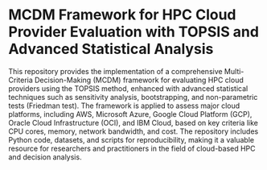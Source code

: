 # MCDM Framework for HPC Cloud Provider Evaluation with TOPSIS and Advanced Statistical Analysis

This repository provides the implementation of a comprehensive Multi-Criteria Decision-Making (MCDM) framework for evaluating HPC cloud providers using the TOPSIS method, enhanced with advanced statistical techniques such as sensitivity analysis, bootstrapping, and non-parametric tests (Friedman test). The framework is applied to assess major cloud platforms, including AWS, Microsoft Azure, Google Cloud Platform (GCP), Oracle Cloud Infrastructure (OCI), and IBM Cloud, based on key criteria like CPU cores, memory, network bandwidth, and cost. The repository includes Python code, datasets, and scripts for reproducibility, making it a valuable resource for researchers and practitioners in the field of cloud-based HPC and decision analysis.
